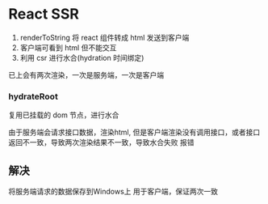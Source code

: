 # React SSR

1. renderToString 将 react 组件转成 html 发送到客户端
2. 客户端可看到 html 但不能交互
3. 利用 csr 进行水合(hydration 时间绑定)

已上会有两次渲染，一次是服务端，一次是客户端

### hydrateRoot

复用已挂载的 dom 节点，进行水合

由于服务端会请求接口数据，渲染html, 但是客户端渲染没有调用接口，或者接口返回不一致，导致两次渲染结果不一致，导致水合失败 报错

## 解决

将服务端请求的数据保存到Windows上 用于客户端，保证两次一致